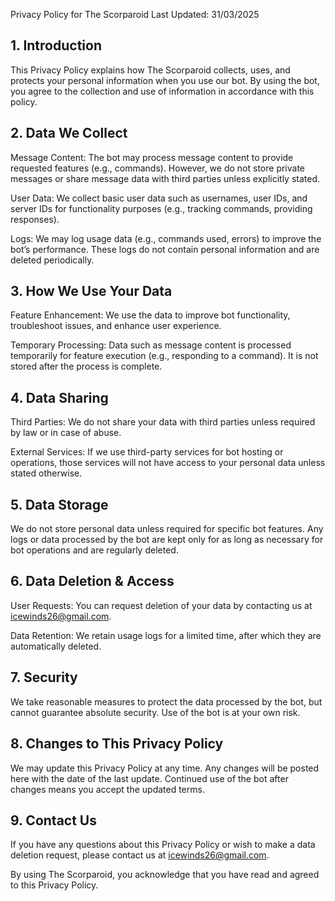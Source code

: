 Privacy Policy for The Scorparoid
Last Updated: 31/03/2025

## 1. Introduction
This Privacy Policy explains how The Scorparoid collects, uses, and protects your personal information when you use our bot. By using the bot, you agree to the collection and use of information in accordance with this policy.

## 2. Data We Collect
Message Content: The bot may process message content to provide requested features (e.g., commands). However, we do not store private messages or share message data with third parties unless explicitly stated.

User Data: We collect basic user data such as usernames, user IDs, and server IDs for functionality purposes (e.g., tracking commands, providing responses).

Logs: We may log usage data (e.g., commands used, errors) to improve the bot’s performance. These logs do not contain personal information and are deleted periodically.

## 3. How We Use Your Data
Feature Enhancement: We use the data to improve bot functionality, troubleshoot issues, and enhance user experience.

Temporary Processing: Data such as message content is processed temporarily for feature execution (e.g., responding to a command). It is not stored after the process is complete.

## 4. Data Sharing
Third Parties: We do not share your data with third parties unless required by law or in case of abuse.

External Services: If we use third-party services for bot hosting or operations, those services will not have access to your personal data unless stated otherwise.

## 5. Data Storage
We do not store personal data unless required for specific bot features. Any logs or data processed by the bot are kept only for as long as necessary for bot operations and are regularly deleted.

## 6. Data Deletion & Access
User Requests: You can request deletion of your data by contacting us at icewinds26@gmail.com.

Data Retention: We retain usage logs for a limited time, after which they are automatically deleted.

## 7. Security
We take reasonable measures to protect the data processed by the bot, but cannot guarantee absolute security. Use of the bot is at your own risk.

## 8. Changes to This Privacy Policy
We may update this Privacy Policy at any time. Any changes will be posted here with the date of the last update. Continued use of the bot after changes means you accept the updated terms.

## 9. Contact Us
If you have any questions about this Privacy Policy or wish to make a data deletion request, please contact us at icewinds26@gmail.com.

By using The Scorparoid, you acknowledge that you have read and agreed to this Privacy Policy.

